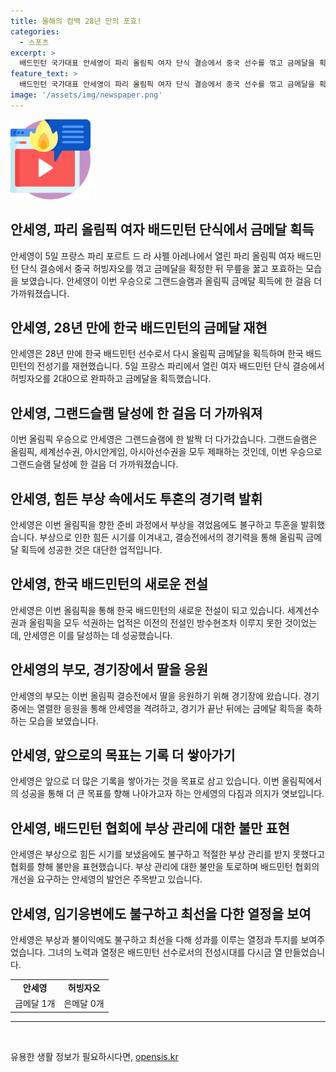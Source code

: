 ```yaml
---
title: 올해의 컴백 28년 만의 포효!
categories:
  - 스포츠
excerpt: >
  배드민턴 국가대표 안세영이 파리 올림픽 여자 단식 결승에서 중국 선수를 꺾고 금메달을 획득했다. 전세계 기록을 갱신하는 이러한 업적은 28년 만에 이루어졌다. 안세영은 올림픽을 향한 힘들었던 여정을 이겨내며 최고의 선수로 거듭났다. 또한, 이러한 성취는 아시아 선수에게 있어 꿈이라고 할 수 있는 그랜드슬램에 한 발짝 더 다가가게 했다. 이번 대회에서의 안세영의 열정적인 경기로 많은 이들의 관심을 불러일으키며, 그의 향후 활동에 대한 기대감을 높였다.
feature_text: >
  배드민턴 국가대표 안세영이 파리 올림픽 여자 단식 결승에서 중국 선수를 꺾고 금메달을 획득했다. 전세계 기록을 갱신하는 이러한 업적은 28년 만에 이루어졌다. 안세영은 올림픽을 향한 힘들었던 여정을 이겨내며 최고의 선수로 거듭났다. 또한, 이러한 성취는 아시아 선수에게 있어 꿈이라고 할 수 있는 그랜드슬램에 한 발짝 더 다가가게 했다. 이번 대회에서의 안세영의 열정적인 경기로 많은 이들의 관심을 불러일으키며, 그의 향후 활동에 대한 기대감을 높였다.
image: '/assets/img/newspaper.png'
---
```


<p><img src="/assets/img/news.png" alt="rentncar 속보" /></p>

<h2>안세영, 파리 올림픽 여자 배드민턴 단식에서 금메달 획득</h2>

<p data-ke-size="size16">안세영이 5일 프랑스 파리 포르트 드 라 샤펠 아레나에서 열린 파리 올림픽 여자 배드민턴 단식 결승에서 중국 허빙자오를 꺾고 금메달을 확정한 뒤 무릎을 꿇고 포효하는 모습을 보였습니다. 안세영이 이번 우승으로 그랜드슬램과 올림픽 금메달 획득에 한 걸음 더 가까워졌습니다.</p>

<h2>안세영, 28년 만에 한국 배드민턴의 금메달 재현</h2>

<p data-ke-size="size16">안세영은 28년 만에 한국 배드민턴 선수로서 다시 올림픽 금메달을 획득하며 한국 배드민턴의 전성기를 재현했습니다. 5일 프랑스 파리에서 열린 여자 배드민턴 단식 결승에서 허빙자오를 2대0으로 완파하고 금메달을 획득했습니다. </p>

<h2>안세영, 그랜드슬램 달성에 한 걸음 더 가까워져</h2>

<p data-ke-size="size16">이번 올림픽 우승으로 안세영은 그랜드슬램에 한 발짝 더 다가갔습니다. 그랜드슬램은 올림픽, 세계선수권, 아시안게임, 아시아선수권을 모두 제패하는 것인데, 이번 우승으로 그랜드슬램 달성에 한 걸음 더 가까워졌습니다. </p>

<h2>안세영, 힘든 부상 속에서도 투혼의 경기력 발휘</h2>

<p data-ke-size="size16">안세영은 이번 올림픽을 향한 준비 과정에서 부상을 겪었음에도 불구하고 투혼을 발휘했습니다. 부상으로 인한 힘든 시기를 이겨내고, 결승전에서의 경기력을 통해 올림픽 금메달 획득에 성공한 것은 대단한 업적입니다.</p>

<h2>안세영, 한국 배드민턴의 새로운 전설</h2>

<p data-ke-size="size16">안세영은 이번 올림픽을 통해 한국 배드민턴의 새로운 전설이 되고 있습니다. 세계선수권과 올림픽을 모두 석권하는 업적은 이전의 전설인 방수현조차 이루지 못한 것이었는데, 안세영은 이를 달성하는 데 성공했습니다. </p>

<h2>안세영의 부모, 경기장에서 딸을 응원</h2>

<p data-ke-size="size16">안세영의 부모는 이번 올림픽 결승전에서 딸을 응원하기 위해 경기장에 왔습니다. 경기 중에는 열렬한 응원을 통해 안세영을 격려하고, 경기가 끝난 뒤에는 금메달 획득을 축하하는 모습을 보였습니다.</p>

<h2>안세영, 앞으로의 목표는 기록 더 쌓아가기</h2>

<p data-ke-size="size16">안세영은 앞으로 더 많은 기록을 쌓아가는 것을 목표로 삼고 있습니다. 이번 올림픽에서의 성공을 통해 더 큰 목표를 향해 나아가고자 하는 안세영의 다짐과 의지가 엿보입니다.</p>

<h2>안세영, 배드민턴 협회에 부상 관리에 대한 불만 표현</h2>

<p data-ke-size="size16">안세영은 부상으로 힘든 시기를 보냈음에도 불구하고 적절한 부상 관리를 받지 못했다고 협회를 향해 불만을 표현했습니다. 부상 관리에 대한 불만을 토로하며 배드민턴 협회의 개선을 요구하는 안세영의 발언은 주목받고 있습니다. </p>

<h2>안세영, 임기응변에도 불구하고 최선을 다한 열정을 보여</h2>

<p data-ke-size="size16">안세영은 부상과 불이익에도 불구하고 최선을 다해 성과를 이루는 열정과 투지를 보여주었습니다. 그녀의 노력과 열정은 배드민턴 선수로서의 전성시대를 다시금 열 만들었습니다.</p>

<table>
  <tr>
    <td style="text-align: center; height: 17px;"><b>안세영</b></td>
    <td style="text-align: center; height: 17px;"><b>허빙자오</b></td>
  </tr>
  <tr>
    <td style="text-align: center; height: 17px;">금메달 1개</td>
    <td style="text-align: center; height: 17px;">은메달 0개</td>
  </tr>
</table>

<hr>

<p data-ke-size="size16">&nbsp;</p>
유용한 생활 정보가 필요하시다면, <a href="https://opensis.kr" rel="dofollow">opensis.kr</a>


